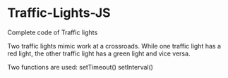 # Traffic-Lights-JS

Complete code of Traffic lights

Two traffic lights mimic work at a crossroads.
While one traffic light has a red light, the other traffic light has a green light and vice versa.

Two functions are used:
setTimeout()
setInterval()
